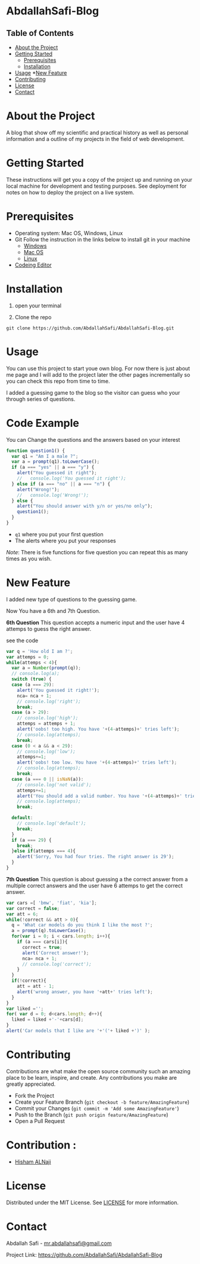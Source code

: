 # AbdallahSafi-Blog

<!-- TABLE OF CONTENTS -->

## Table of Contents

- [About the Project](#about-the-project)
- [Getting Started](#getting-started)
  - [Prerequisites](#prerequisites)
  - [Installation](#installation)
- [Usage](#usage) \*[New Feature](#New-Feature)
- [Contributing](#contributing)
- [License](#license)
- [Contact](#contact)

# About the Project

A blog that show off my scientific and practical history as well as personal information and a outline of my projects in the field of web development.

# Getting Started

These instructions will get you a copy of the project up and running on your local machine for development and testing purposes. See deployment for notes on how to deploy the project on a live system.

# Prerequisites

- Operating system: Mac OS, Windows, Linux
- Git
  Follow the instruction in the links below to install git in your machine
  - [Windows](https://git-scm.com/download/win)
  - [Mac OS](https://git-scm.com/download/mac)
  - [Linux](https://git-scm.com/download/linux)
- [Codeing Editor](https://www.wpbeginner.com/showcase/12-best-code-editors-for-mac-and-windows-for-editing-wordpress-files/)

# Installation

1. open your terminal

2. Clone the repo

`git clone https://github.com/AbdallahSafi/AbdallahSafi-Blog.git`

# Usage

You can use this project to start youe own blog. For now there is just about me page and I will add to the project later the other pages incrementally so you can check this repo from time to time.

I added a guessing game to the blog so the visitor can guess who your through series of questions.

# Code Example

You can Change the questions and the answers based on your interest

```javascript
function question1() {
  var q1 = "Am I a male ?";
  var a = prompt(q1).toLowerCase();
  if (a === "yes" || a === "y") {
    alert("You guessed it right");
    //   console.log('You guessed it right');
  } else if (a === "no" || a === "n") {
    alert("Wrong!");
    //   console.log('Wrong!');
  } else {
    alert("You should answer with y/n or yes/no only");
    question1();
  }
}
```

- `q1` where you put your first question
- The alerts where you put your responses

_Note_: There is five functions for five question you can repeat this as many times as you wish.

# New Feature

I added new type of questions to the guessing game.

Now You have a 6th and 7th Question.

**6th Question**
This question accepts a numeric input and the user have 4 attemps to guess the right answer.

see the code

```javascript
var q = 'How old I am ?';
var attemps = 0;
while(attemps < 4){
  var a = Number(prompt(q));
  // console.log(a);
  switch (true) {
  case (a === 29):
    alert('You guessed it right!');
    nca= nca + 1;
    // console.log('right');
    break;
  case (a > 29):
    // console.log('high');
    attemps = attemps + 1;
    alert('oobs! too high. You have '+(4-attemps)+' tries left');
    // console.log(attemps);
    break;
  case (0 < a && a < 29):
    // console.log('low');
    attemps+=1;
    alert('oobs! too low. You have '+(4-attemps)+' tries left');
    // console.log(attemps);
    break;
  case (a === 0 || isNaN(a)):
    // console.log('not valid');
    attemps+=1;
    alert('You should add a valid number. You have '+(4-attemps)+' tries left');
    // console.log(attemps);
    break;

  default:
    // console.log('default');
    break;
  }
  if (a === 29) {
    break;
  }else if(attemps === 4){
    alert('Sorry, You had four tries. The right answer is 29');
  }
}
```


**7th Question**
This question is about guessing a the correct answer from a multiple correct answers and the user have 6 attemps to get the correct answer.

```javascript
var cars =[ 'bmw', 'fiat', 'kia'];
var correct = false;
var att = 6;
while(!correct && att > 0){
  q = 'What car models do you think I like the most ?';
  a = prompt(q).toLowerCase();
  for(var i = 0; i < cars.length; i++){
    if (a === cars[i]){
      correct = true;
      alert('Correct answer!');
      nca= nca + 1;
      // console.log('correct');
    }
  }
  if(!correct){
    att = att - 1;
    alert('wrong answer, you have '+att+' tries left');
  }
}
var liked ='';
for( var d = 0; d<cars.length; d++){
  liked = liked +'-'+cars[d];
}
alert('Car models that I like are '+'('+ liked +')' );
```

# Contributing

Contributions are what make the open source community such an amazing place to be learn, inspire, and create. Any contributions you make are greatly appreciated.

- Fork the Project
- Create your Feature Branch (`git checkout -b feature/AmazingFeature`)
- Commit your Changes (`git commit -m 'Add some AmazingFeature'`)
- Push to the Branch (`git push origin feature/AmazingFeature`)
- Open a Pull Request

# Contribution :

- [Hisham ALNaji](https://github.com/HishamAlNaji)

# License

Distributed under the MIT License. See [LICENSE](https://www.mit.edu/~amini/LICENSE.md) for more information.

# Contact

Abdallah Safi - mr.abdallahsafi@gmail.com

Project Link: https://github.com/AbdallahSafi/AbdallahSafi-Blog
